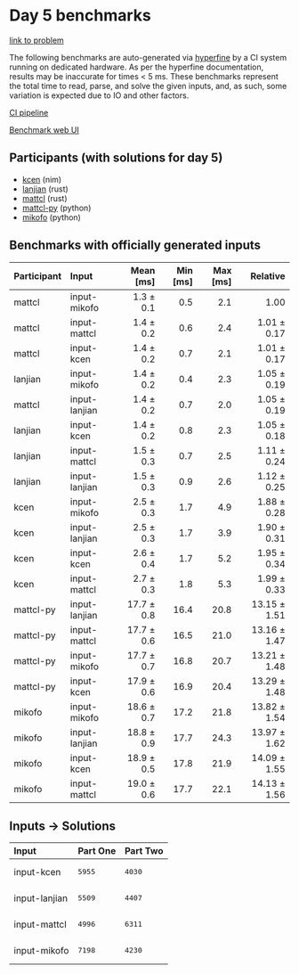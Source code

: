 # Day 5 benchmarks

[link to problem](https://adventofcode.com/2024/day/5)

The following benchmarks are auto-generated via
[hyperfine](https://github.com/sharkdp/hyperfine) by a CI system running on
dedicated hardware. As per the hyperfine documentation, results may be
inaccurate for times < 5 ms. These benchmarks represent the total time to read,
parse, and solve the given inputs, and, as such, some variation is expected due
to IO and other factors.

[CI pipeline](http://ci.papercode.net:8080/teams/main/pipelines/aoc2024)

[Benchmark web UI](https://aoc.ancalagon.black)


## Participants (with solutions for day 5)

- [kcen](https://github.com/kcen/aoc2024) (nim)
- [lanjian](https://github.com/lanjian/aoc-2024) (rust)
- [mattcl](https://github.com/mattcl/aoc2024) (rust)
- [mattcl-py](https://github.com/mattcl/aoc2024-py) (python)
- [mikofo](https://github.com/mikofo/aoc2024) (python)


## Benchmarks with officially generated inputs

| Participant | Input | Mean [ms] | Min [ms] | Max [ms] | Relative |
|:---|:---|---:|---:|---:|---:|
| mattcl | input-mikofo | 1.3 ± 0.1 | 0.5 | 2.1 | 1.00 |
| mattcl | input-mattcl | 1.4 ± 0.2 | 0.6 | 2.4 | 1.01 ± 0.17 |
| mattcl | input-kcen | 1.4 ± 0.2 | 0.7 | 2.1 | 1.01 ± 0.17 |
| lanjian | input-mikofo | 1.4 ± 0.2 | 0.4 | 2.3 | 1.05 ± 0.19 |
| mattcl | input-lanjian | 1.4 ± 0.2 | 0.7 | 2.0 | 1.05 ± 0.19 |
| lanjian | input-kcen | 1.4 ± 0.2 | 0.8 | 2.3 | 1.05 ± 0.18 |
| lanjian | input-mattcl | 1.5 ± 0.3 | 0.7 | 2.5 | 1.11 ± 0.24 |
| lanjian | input-lanjian | 1.5 ± 0.3 | 0.9 | 2.6 | 1.12 ± 0.25 |
| kcen | input-mikofo | 2.5 ± 0.3 | 1.7 | 4.9 | 1.88 ± 0.28 |
| kcen | input-lanjian | 2.5 ± 0.3 | 1.7 | 3.9 | 1.90 ± 0.31 |
| kcen | input-kcen | 2.6 ± 0.4 | 1.7 | 5.2 | 1.95 ± 0.34 |
| kcen | input-mattcl | 2.7 ± 0.3 | 1.8 | 5.3 | 1.99 ± 0.33 |
| mattcl-py | input-lanjian | 17.7 ± 0.8 | 16.4 | 20.8 | 13.15 ± 1.51 |
| mattcl-py | input-mattcl | 17.7 ± 0.6 | 16.5 | 21.0 | 13.16 ± 1.47 |
| mattcl-py | input-mikofo | 17.7 ± 0.7 | 16.8 | 20.7 | 13.21 ± 1.48 |
| mattcl-py | input-kcen | 17.9 ± 0.6 | 16.9 | 20.4 | 13.29 ± 1.48 |
| mikofo | input-mikofo | 18.6 ± 0.7 | 17.2 | 21.8 | 13.82 ± 1.54 |
| mikofo | input-lanjian | 18.8 ± 0.9 | 17.7 | 24.3 | 13.97 ± 1.62 |
| mikofo | input-kcen | 18.9 ± 0.5 | 17.8 | 21.9 | 14.09 ± 1.55 |
| mikofo | input-mattcl | 19.0 ± 0.6 | 17.7 | 22.1 | 14.13 ± 1.56 |


## Inputs -> Solutions

| Input | Part One | Part Two |
|:---|:---|:---|
|input-kcen|<pre>5955</pre>|<pre>4030</pre>|
|input-lanjian|<pre>5509</pre>|<pre>4407</pre>|
|input-mattcl|<pre>4996</pre>|<pre>6311</pre>|
|input-mikofo|<pre>7198</pre>|<pre>4230</pre>|
